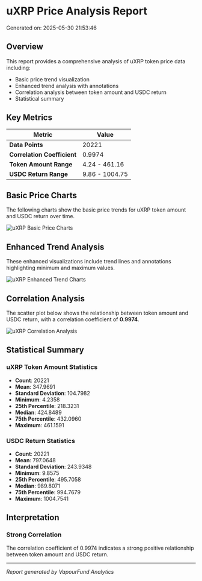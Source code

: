 # uXRP Price Analysis Report

Generated on: 2025-05-30 21:53:46

## Overview

This report provides a comprehensive analysis of uXRP token price data including:
- Basic price trend visualization
- Enhanced trend analysis with annotations
- Correlation analysis between token amount and USDC return
- Statistical summary

## Key Metrics

| Metric | Value |
|--------|-------|
| **Data Points** | 20221 |
| **Correlation Coefficient** | 0.9974 |
| **Token Amount Range** | 4.24 - 461.16 |
| **USDC Return Range** | 9.86 - 1004.75 |

## Basic Price Charts

The following charts show the basic price trends for uXRP token amount and USDC return over time.

![uXRP Basic Price Charts](https://raw.githubusercontent.com/elcolie/weekly_analysis_2/main/chart_images/uXRP_price_charts.png)

## Enhanced Trend Analysis

These enhanced visualizations include trend lines and annotations highlighting minimum and maximum values.

![uXRP Enhanced Trend Charts](https://raw.githubusercontent.com/elcolie/weekly_analysis_2/main/chart_images/uXRP_price_charts_with_trend.png)

## Correlation Analysis

The scatter plot below shows the relationship between token amount and USDC return, with a correlation coefficient of **0.9974**.

![uXRP Correlation Analysis](https://raw.githubusercontent.com/elcolie/weekly_analysis_2/main/chart_images/uXRP_relationship_chart.png)

## Statistical Summary

### uXRP Token Amount Statistics
- **Count**: 20221
- **Mean**: 347.9691
- **Standard Deviation**: 104.7982
- **Minimum**: 4.2358
- **25th Percentile**: 218.3231
- **Median**: 424.8489
- **75th Percentile**: 432.0960
- **Maximum**: 461.1591

### USDC Return Statistics
- **Count**: 20221
- **Mean**: 797.0648
- **Standard Deviation**: 243.9348
- **Minimum**: 9.8575
- **25th Percentile**: 495.7058
- **Median**: 989.8071
- **75th Percentile**: 994.7679
- **Maximum**: 1004.7541

## Interpretation

### Strong Correlation

The correlation coefficient of 0.9974 indicates a strong positive relationship between token amount and USDC return.

---

*Report generated by VapourFund Analytics*
